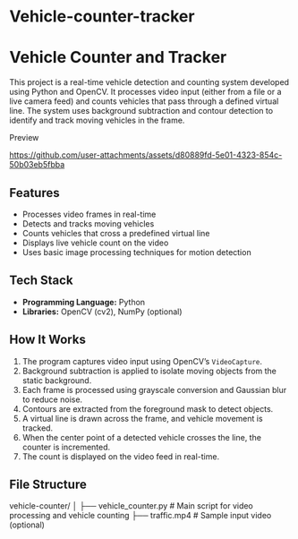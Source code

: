 # Vehicle-counter-tracker
# Vehicle Counter and Tracker

This project is a real-time vehicle detection and counting system developed using Python and OpenCV. It processes video input (either from a file or a live camera feed) and counts vehicles that pass through a defined virtual line. The system uses background subtraction and contour detection to identify and track moving vehicles in the frame.

Preview


https://github.com/user-attachments/assets/d80889fd-5e01-4323-854c-50b03eb5fbba




## Features

- Processes video frames in real-time
- Detects and tracks moving vehicles
- Counts vehicles that cross a predefined virtual line
- Displays live vehicle count on the video
- Uses basic image processing techniques for motion detection

## Tech Stack

- **Programming Language:** Python
- **Libraries:** OpenCV (cv2), NumPy (optional)

## How It Works

1. The program captures video input using OpenCV’s `VideoCapture`.
2. Background subtraction is applied to isolate moving objects from the static background.
3. Each frame is processed using grayscale conversion and Gaussian blur to reduce noise.
4. Contours are extracted from the foreground mask to detect objects.
5. A virtual line is drawn across the frame, and vehicle movement is tracked.
6. When the center point of a detected vehicle crosses the line, the counter is incremented.
7. The count is displayed on the video feed in real-time.

## File Structure

vehicle-counter/
│
├── vehicle_counter.py       # Main script for video processing and vehicle counting
├── traffic.mp4              # Sample input video (optional)

